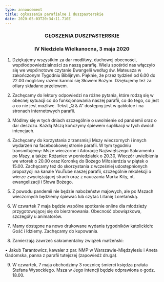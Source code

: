 ```yaml
---
type: annoucement
title: ogłoszenia parafialne i duszpasterskie
date: 2020-05-03T20:34:11.710Z
---
```

<h3 style="text-align:center;">GŁOSZENIA DUSZPASTERSKIE</h3>    
<h3 style="text-align:center;">IV Niedziela Wielkanocna, 3 maja 2020</h3>

1. Dziękujemy wszystkim za dar modlitwy, duchowej obecności, współodpowiedzialności za naszą parafię. Wielu spośród nas włączyło się we wspólnotowe czytanie Ewangelii według św. Mateusza w zakończonym Tygodniu Biblijnym. Pięknie, że przez tydzień od 6.00 do 22.00 mogliśmy razem karmić się Słowem Bożym. Dziękujemy też za ofiary składane przelewem.

2. Zachęcamy do lektury odpowiedzi na różne pytania, które rodzą się w obecnej sytuacji co do funkcjonowania naszej parafii, co do tego, co jest a co nie jest możliwe. Tekst „Q & A” dostępny jest w gablotce i na stronach internetowych parafii.   

3. Módlmy się w tych dniach szczególnie o uwolnienie od pandemii oraz o dar deszczu. Każdą Mszą kończymy śpiewem suplikacji w tych dwóch intencjach. 

4. Zachęcamy do korzystania z transmisji Mszy wieczornych i innych wydarzeń na facebookowej stronie parafii. 
W tym tygodniu transmitujemy: Msze wieczorne i Adorację Najświętszego Sakramentu po Mszy, a także: Różaniec w poniedziałek o 20.30, Wieczór uwielbienia we wtorek o 20.00 oraz
Koronkę do Bożego Miłosierdzia w piątek o 15.00.
Zachęcamy też do skorzystania z wcześniej udostępnionych propozycji na kanale YouTube naszej parafii, szczególnie rekolekcji o wierze zwyciężającej strach oraz z nauczania Marka Kity, nt. ewangelizacji i Słowa Bożego.

5. Z powodu pandemii nie będzie nabożeństw majowych, ale po Mszach wieczornych będziemy śpiewać lub czytać Litanię Loretańską. 

6. W czwartek 7 maja będzie wspólne spotkanie online dla młodzieży przygotowującej się do bierzmowania. Obecność obowiązkowa, szczegóły u animatorów.

7. Mamy dostępne na nowo drukowane wydania tygodników katolickich: Gość i Idziemy. Zachęcamy do kupowania.

8. Zamierzają zawrzeć sakramentalny związek małżeński: 

• Jakub Tarantowicz, kawaler z par. NMP w Warszawie-Międzylesiu i Aneta Gadomska, panna z parafii tutejszej (zapowiedź druga).

9. W czwartek, 7 maja obchodzimy 3 rocznicę śmierci księdza prałata Stefana Wysockiego. Msza w Jego intencji będzie odprawiona o godz. 18.00.
